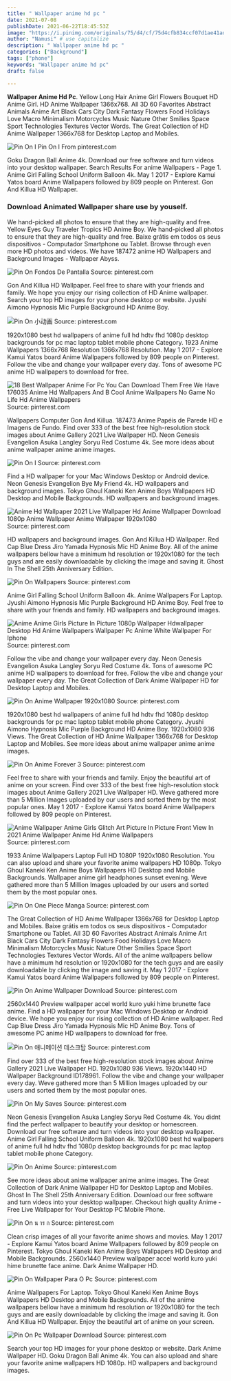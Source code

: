 ```yaml
---
title: " Wallpaper anime hd pc "
date: 2021-07-08
publishDate: 2021-06-22T18:45:53Z
image: "https://i.pinimg.com/originals/75/d4/cf/75d4cfb834ccf07d1ae41ad5b661c956.jpg"
author: "Namusi" # use capitalize
description: " Wallpaper anime hd pc "
categories: ["Background"]
tags: ["phone"]
keywords: "Wallpaper anime hd pc"
draft: false

---
```



**Wallpaper Anime Hd Pc**. Yellow Long Hair Anime Girl Flowers Bouquet HD Anime Girl. HD Anime Wallpaper 1366x768. All 3D 60 Favorites Abstract Animals Anime Art Black Cars City Dark Fantasy Flowers Food Holidays Love Macro Minimalism Motorcycles Music Nature Other Smilies Space Sport Technologies Textures Vector Words. The Great Collection of HD Anime Wallpaper 1366x768 for Desktop Laptop and Mobiles.

![Pin On I](https://i.pinimg.com/originals/86/0b/f3/860bf385261a49f68d41034623aa18e3.jpg "Pin On I")
Pin On I From pinterest.com


Goku Dragon Ball Anime 4k. Download our free software and turn videos into your desktop wallpaper. Search Results For anime Wallpapers - Page 1. Anime Girl Falling School Uniform Balloon 4k. May 1 2017 - Explore Kamui Yatos board Anime Wallpapers followed by 809 people on Pinterest. Gon And Killua HD Wallpaper.

### Download Animated Wallpaper share use by youself.

We hand-picked all photos to ensure that they are high-quality and free. Yellow Eyes Guy Traveler Tropics HD Anime Boy. We hand-picked all photos to ensure that they are high-quality and free. Baixe grátis em todos os seus dispositivos - Computador Smartphone ou Tablet. Browse through even more HD photos and videos. We have 187472 anime HD Wallpapers and Background Images - Wallpaper Abyss.


![Pin On Fondos De Pantalla](https://i.pinimg.com/originals/80/d6/df/80d6df016ef7a77e1f0c8ea176cc73e3.jpg "Pin On Fondos De Pantalla")
Source: pinterest.com

Gon And Killua HD Wallpaper. Feel free to share with your friends and family. We hope you enjoy our rising collection of HD Anime wallpaper. Search your top HD images for your phone desktop or website. Jyushi Aimono Hypnosis Mic Purple Background HD Anime Boy.

![Pin On 小动画](https://i.pinimg.com/originals/ee/26/8c/ee268cf73e3850486966244fe34605d6.png "Pin On 小动画")
Source: pinterest.com

1920x1080 best hd wallpapers of anime full hd hdtv fhd 1080p desktop backgrounds for pc mac laptop tablet mobile phone Category. 1923 Anime Wallpapers 1366x768 Resolution 1366x768 Resolution. May 1 2017 - Explore Kamui Yatos board Anime Wallpapers followed by 809 people on Pinterest. Follow the vibe and change your wallpaper every day. Tons of awesome PC anime HD wallpapers to download for free.

![18 Best Wallpaper Anime For Pc You Can Download Them Free We Have 176035 Anime Hd Wallpapers And B Cool Anime Wallpapers No Game No Life Hd Anime Wallpapers](https://i.pinimg.com/originals/e3/be/57/e3be57b83e0f40388f50014380ca55d1.png "18 Best Wallpaper Anime For Pc You Can Download Them Free We Have 176035 Anime Hd Wallpapers And B Cool Anime Wallpapers No Game No Life Hd Anime Wallpapers")
Source: pinterest.com

Wallpapers Computer Gon And Killua. 187473 Anime Papéis de Parede HD e Imagens de Fundo. Find over 333 of the best free high-resolution stock images about Anime Gallery 2021 Live Wallpaper HD. Neon Genesis Evangelion Asuka Langley Soryu Red Costume 4k. See more ideas about anime wallpaper anime anime images.

![Pin On I](https://i.pinimg.com/originals/86/0b/f3/860bf385261a49f68d41034623aa18e3.jpg "Pin On I")
Source: pinterest.com

Find a HD wallpaper for your Mac Windows Desktop or Android device. Neon Genesis Evangelion Bye My Friend 4k. HD wallpapers and background images. Tokyo Ghoul Kaneki Ken Anime Boys Wallpapers HD Desktop and Mobile Backgrounds. HD wallpapers and background images.

![Anime Hd Wallpaper 2021 Live Wallpaper Hd Anime Wallpaper Download 1080p Anime Wallpaper Anime Wallpaper 1920x1080](https://i.pinimg.com/originals/b4/e6/2e/b4e62eb8bc6c48830d5b6b87c60a84c1.jpg "Anime Hd Wallpaper 2021 Live Wallpaper Hd Anime Wallpaper Download 1080p Anime Wallpaper Anime Wallpaper 1920x1080")
Source: pinterest.com

HD wallpapers and background images. Gon And Killua HD Wallpaper. Red Cap Blue Dress Jiro Yamada Hypnosis Mic HD Anime Boy. All of the anime wallpapers bellow have a minimum hd resolution or 1920x1080 for the tech guys and are easily downloadable by clicking the image and saving it. Ghost In The Shell 25th Anniversary Edition.

![Pin On Wallpapers](https://i.pinimg.com/originals/a6/ea/e5/a6eae59827bda736f88c63f1a514c344.png "Pin On Wallpapers")
Source: pinterest.com

Anime Girl Falling School Uniform Balloon 4k. Anime Wallpapers For Laptop. Jyushi Aimono Hypnosis Mic Purple Background HD Anime Boy. Feel free to share with your friends and family. HD wallpapers and background images.

![Anime Anime Girls Picture In Picture 1080p Wallpaper Hdwallpaper Desktop Hd Anime Wallpapers Wallpaper Pc Anime White Wallpaper For Iphone](https://i.pinimg.com/originals/cf/60/cb/cf60cbb31de604733cb7d18fc5d56e82.jpg "Anime Anime Girls Picture In Picture 1080p Wallpaper Hdwallpaper Desktop Hd Anime Wallpapers Wallpaper Pc Anime White Wallpaper For Iphone")
Source: pinterest.com

Follow the vibe and change your wallpaper every day. Neon Genesis Evangelion Asuka Langley Soryu Red Costume 4k. Tons of awesome PC anime HD wallpapers to download for free. Follow the vibe and change your wallpaper every day. The Great Collection of Dark Anime Wallpaper HD for Desktop Laptop and Mobiles.

![Pin On Anime Wallpaper 1920x1080](https://i.pinimg.com/originals/bb/1a/2b/bb1a2b95bf9017f190992ebd3c2b8320.jpg "Pin On Anime Wallpaper 1920x1080")
Source: pinterest.com

1920x1080 best hd wallpapers of anime full hd hdtv fhd 1080p desktop backgrounds for pc mac laptop tablet mobile phone Category. Jyushi Aimono Hypnosis Mic Purple Background HD Anime Boy. 1920x1080 936 Views. The Great Collection of HD Anime Wallpaper 1366x768 for Desktop Laptop and Mobiles. See more ideas about anime wallpaper anime anime images.

![Pin On Anime Forever 3](https://i.pinimg.com/originals/98/a2/5a/98a25affd20eb63f85c1fa0454571804.jpg "Pin On Anime Forever 3")
Source: pinterest.com

Feel free to share with your friends and family. Enjoy the beautiful art of anime on your screen. Find over 333 of the best free high-resolution stock images about Anime Gallery 2021 Live Wallpaper HD. Weve gathered more than 5 Million Images uploaded by our users and sorted them by the most popular ones. May 1 2017 - Explore Kamui Yatos board Anime Wallpapers followed by 809 people on Pinterest.

![Anime Wallpaper Anime Girls Glitch Art Picture In Picture Front View In 2021 Anime Wallpaper Anime Hd Anime Wallpapers](https://i.pinimg.com/originals/73/c4/34/73c43496a65a83fb043df734fb9b6f88.jpg "Anime Wallpaper Anime Girls Glitch Art Picture In Picture Front View In 2021 Anime Wallpaper Anime Hd Anime Wallpapers")
Source: pinterest.com

1933 Anime Wallpapers Laptop Full HD 1080P 1920x1080 Resolution. You can also upload and share your favorite anime wallpapers HD 1080p. Tokyo Ghoul Kaneki Ken Anime Boys Wallpapers HD Desktop and Mobile Backgrounds. Wallpaper anime girl headphones sunset evening. Weve gathered more than 5 Million Images uploaded by our users and sorted them by the most popular ones.

![Pin On One Piece Manga](https://i.pinimg.com/originals/ac/0d/14/ac0d1451230de9bbd1bd036e3bb1a384.jpg "Pin On One Piece Manga")
Source: pinterest.com

The Great Collection of HD Anime Wallpaper 1366x768 for Desktop Laptop and Mobiles. Baixe grátis em todos os seus dispositivos - Computador Smartphone ou Tablet. All 3D 60 Favorites Abstract Animals Anime Art Black Cars City Dark Fantasy Flowers Food Holidays Love Macro Minimalism Motorcycles Music Nature Other Smilies Space Sport Technologies Textures Vector Words. All of the anime wallpapers bellow have a minimum hd resolution or 1920x1080 for the tech guys and are easily downloadable by clicking the image and saving it. May 1 2017 - Explore Kamui Yatos board Anime Wallpapers followed by 809 people on Pinterest.

![Pin On Anime Wallpaper Download](https://i.pinimg.com/originals/4d/e9/10/4de91000b921fd04477c5e9602e9882b.jpg "Pin On Anime Wallpaper Download")
Source: pinterest.com

2560x1440 Preview wallpaper accel world kuro yuki hime brunette face anime. Find a HD wallpaper for your Mac Windows Desktop or Android device. We hope you enjoy our rising collection of HD Anime wallpaper. Red Cap Blue Dress Jiro Yamada Hypnosis Mic HD Anime Boy. Tons of awesome PC anime HD wallpapers to download for free.

![Pin On 애니메이션 데스크탑](https://i.pinimg.com/originals/54/00/42/540042901dc7509f738d0b2967916c9a.jpg "Pin On 애니메이션 데스크탑")
Source: pinterest.com

Find over 333 of the best free high-resolution stock images about Anime Gallery 2021 Live Wallpaper HD. 1920x1080 936 Views. 1920x1440 HD Wallpaper Background ID178961. Follow the vibe and change your wallpaper every day. Weve gathered more than 5 Million Images uploaded by our users and sorted them by the most popular ones.

![Pin On My Saves](https://i.pinimg.com/originals/63/dc/4c/63dc4c1ff140e97250cf405bd293bfa0.jpg "Pin On My Saves")
Source: pinterest.com

Neon Genesis Evangelion Asuka Langley Soryu Red Costume 4k. You didnt find the perfect wallpaper to beautify your desktop or homescreen. Download our free software and turn videos into your desktop wallpaper. Anime Girl Falling School Uniform Balloon 4k. 1920x1080 best hd wallpapers of anime full hd hdtv fhd 1080p desktop backgrounds for pc mac laptop tablet mobile phone Category.

![Pin On Anime](https://i.pinimg.com/originals/fc/ba/17/fcba1795a835d12a3fea0d93addbcc72.jpg "Pin On Anime")
Source: pinterest.com

See more ideas about anime wallpaper anime anime images. The Great Collection of Dark Anime Wallpaper HD for Desktop Laptop and Mobiles. Ghost In The Shell 25th Anniversary Edition. Download our free software and turn videos into your desktop wallpaper. Checkout high quality Anime - Free Live Wallpaper for Your Desktop PC Mobile Phone.

![Pin On น าร ก](https://i.pinimg.com/originals/dd/76/09/dd76090c9423419abcba939649f431f0.png "Pin On น าร ก")
Source: pinterest.com

Clean crisp images of all your favorite anime shows and movies. May 1 2017 - Explore Kamui Yatos board Anime Wallpapers followed by 809 people on Pinterest. Tokyo Ghoul Kaneki Ken Anime Boys Wallpapers HD Desktop and Mobile Backgrounds. 2560x1440 Preview wallpaper accel world kuro yuki hime brunette face anime. Dark Anime Wallpaper HD.

![Pin On Wallpaper Para O Pc](https://i.pinimg.com/originals/8d/f3/39/8df3394fa4a95833ca16a775b9af7345.jpg "Pin On Wallpaper Para O Pc")
Source: pinterest.com

Anime Wallpapers For Laptop. Tokyo Ghoul Kaneki Ken Anime Boys Wallpapers HD Desktop and Mobile Backgrounds. All of the anime wallpapers bellow have a minimum hd resolution or 1920x1080 for the tech guys and are easily downloadable by clicking the image and saving it. Gon And Killua HD Wallpaper. Enjoy the beautiful art of anime on your screen.

![Pin On Pc Wallpaper Download](https://i.pinimg.com/originals/75/d4/cf/75d4cfb834ccf07d1ae41ad5b661c956.jpg "Pin On Pc Wallpaper Download")
Source: pinterest.com

Search your top HD images for your phone desktop or website. Dark Anime Wallpaper HD. Goku Dragon Ball Anime 4k. You can also upload and share your favorite anime wallpapers HD 1080p. HD wallpapers and background images.

